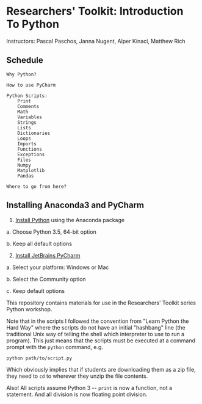 # Researchers' Toolkit: Introduction To Python

Instructors: Pascal Paschos, Janna Nugent, Alper Kinaci, Matthew Rich

## Schedule
    Why Python?

    How to use PyCharm

    Python Scripts:
        Print
        Comments
        Math
        Variables
        Strings
        Lists
        Dictionaries
        Loops
        Imports
        Functions
        Exceptions
        Files
        Numpy
        Matplotlib
        Pandas

    Where to go from here?  

## Installing Anaconda3 and PyCharm

1. [Install Python](https://docs.continuum.io/anaconda/install) using the Anaconda package

  a. Choose Python 3.5, 64-bit option
  
  b. Keep all default options
  
2. [Install JetBrains PyCharm](https://www.jetbrains.com/pycharm/download/)

  a. Select your platform: Windows or Mac
  
  b. Select the Community option
  
  c. Keep default options

This repository contains materials for use in the Researchers' Toolkit series
Python workshop.

Note that in the scripts I followed the convention from "Learn Python the Hard
Way" where the scripts do not have an initial "hashbang" line (the traditional
Unix way of telling the shell which interpreter to use to run a program). This
just means that the scripts must be executed at a command prompt with the
`python` command, e.g.

    python path/to/script.py

Which obviously implies that if students are downloading them as a zip file,
they need to `cd` to wherever they unzip the file contents.

Also! All scripts assume Python 3 -- `print` is now a function, not a statement.
And all division is now floating point division.
